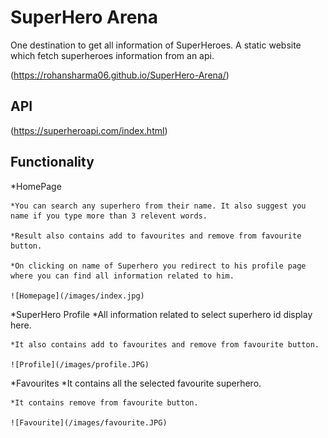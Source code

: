 # SuperHero Arena

One destination to get all information of SuperHeroes. A static website which fetch superheroes information from an api. 
 

 (https://rohansharma06.github.io/SuperHero-Arena/)
 
 ## API
 
(https://superheroapi.com/index.html)

## Functionality
 *HomePage
 
    *You can search any superhero from their name. It also suggest you name if you type more than 3 relevent words.

    *Result also contains add to favourites and remove from favourite button.

    *On clicking on name of Superhero you redirect to his profile page where you can find all information related to him. 

    ![Homepage](/images/index.jpg)

*SuperHero Profile
    *All information related to select superhero id display here.

    *It also contains add to favourites and remove from favourite button.

    ![Profile](/images/profile.JPG)

*Favourites
    *It contains all the selected favourite superhero.

    *It contains remove from favourite button.

    ![Favourite](/images/favourite.JPG)


